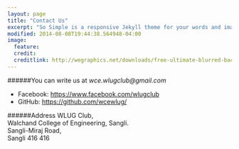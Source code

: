 ```yaml
---
layout: page
title: "Contact Us"
excerpt: "So Simple is a responsive Jekyll theme for your words and images."
modified: 2014-08-08T19:44:38.564948-04:00
image:
  feature:
  credit: 
  creditlink: http://wegraphics.net/downloads/free-ultimate-blurred-background-pack/
---
```



######You can write us at _wce.wlugclub@gmail.com_
* Facebook: https://www.facebook.com/wlugclub
* GitHub: https://github.com/wcewlug/

######Address
WLUG Club,  
Walchand College of Engineering, Sangli.  
Sangli-Miraj Road,  
Sangli 416 416  

